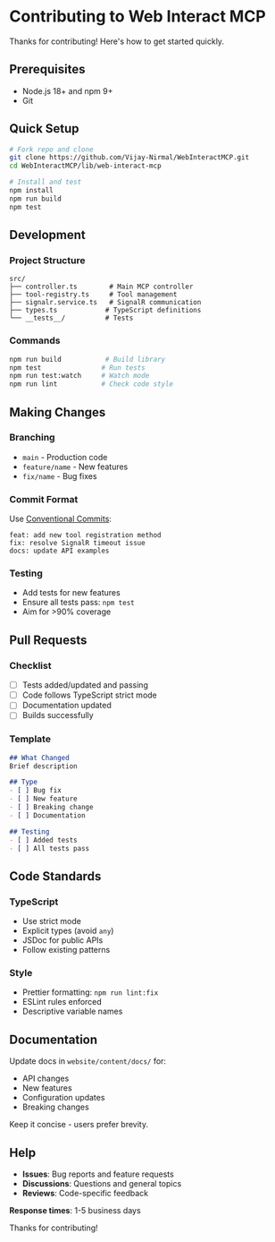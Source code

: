 # Contributing to Web Interact MCP

Thanks for contributing! Here's how to get started quickly.

## Prerequisites

- Node.js 18+ and npm 9+
- Git

## Quick Setup

```bash
# Fork repo and clone
git clone https://github.com/Vijay-Nirmal/WebInteractMCP.git
cd WebInteractMCP/lib/web-interact-mcp

# Install and test
npm install
npm run build
npm test
```

## Development

### Project Structure
```
src/
├── controller.ts        # Main MCP controller
├── tool-registry.ts     # Tool management  
├── signalr.service.ts   # SignalR communication
├── types.ts            # TypeScript definitions
└── __tests__/          # Tests
```

### Commands
```bash
npm run build           # Build library
npm test               # Run tests
npm run test:watch     # Watch mode
npm run lint           # Check code style
```

## Making Changes

### Branching
- `main` - Production code
- `feature/name` - New features
- `fix/name` - Bug fixes

### Commit Format
Use [Conventional Commits](https://conventionalcommits.org/):
```
feat: add new tool registration method
fix: resolve SignalR timeout issue
docs: update API examples
```

### Testing
- Add tests for new features
- Ensure all tests pass: `npm test`
- Aim for >90% coverage

## Pull Requests

### Checklist
- [ ] Tests added/updated and passing
- [ ] Code follows TypeScript strict mode
- [ ] Documentation updated
- [ ] Builds successfully

### Template
```markdown
## What Changed
Brief description

## Type
- [ ] Bug fix
- [ ] New feature  
- [ ] Breaking change
- [ ] Documentation

## Testing
- [ ] Added tests
- [ ] All tests pass
```

## Code Standards

### TypeScript
- Use strict mode
- Explicit types (avoid `any`)
- JSDoc for public APIs
- Follow existing patterns

### Style
- Prettier formatting: `npm run lint:fix`
- ESLint rules enforced
- Descriptive variable names

## Documentation

Update docs in `website/content/docs/` for:
- API changes
- New features
- Configuration updates
- Breaking changes

Keep it concise - users prefer brevity.

## Help

- **Issues**: Bug reports and feature requests
- **Discussions**: Questions and general topics
- **Reviews**: Code-specific feedback

**Response times**: 1-5 business days

Thanks for contributing!
